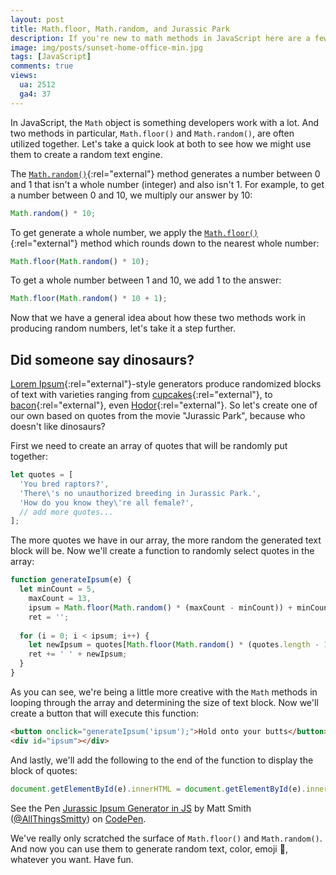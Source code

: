 ```yaml
---
layout: post
title: Math.floor, Math.random, and Jurassic Park
description: If you're new to math methods in JavaScript here are a few words about Math.floor and Math.random and a fun way to use them to build a custom text generator.
image: img/posts/sunset-home-office-min.jpg
tags: [JavaScript]
comments: true
views:
  ua: 2512
  ga4: 37
---
```


In JavaScript, the `Math` object is something developers work with a lot. And two methods in particular, `Math.floor()` and `Math.random()`, are often utilized together. Let's take a quick look at both to see how we might use them to create a random text engine.

The [`Math.random()`](https://developer.mozilla.org/en-US/docs/Web/JavaScript/Reference/Global_Objects/Math/random){:rel="external"} method generates a number between 0 and 1 that isn't a whole number (integer) and also isn't 1. For example, to get a number between 0 and 10, we multiply our answer by 10:

```javascript
Math.random() * 10;
```

To get generate a whole number, we apply the [`Math.floor()`](https://developer.mozilla.org/en-US/docs/Web/JavaScript/Reference/Global_Objects/Math/floor){:rel="external"} method which rounds down to the nearest whole number:

```javascript
Math.floor(Math.random() * 10);
```

To get a whole number between 1 and 10, we add 1 to the answer:

```javascript
Math.floor(Math.random() * 10 + 1);
```

Now that we have a general idea about how these two methods work in producing random numbers, let's take it a step further.


## Did someone say dinosaurs?

[Lorem Ipsum](https://en.wikipedia.org/wiki/Lorem_ipsum){:rel="external"}-style generators produce randomized blocks of text with varieties ranging from [cupcakes](http://cupcakeipsum.com){:rel="external"}, to [bacon](http://baconipsum.com){:rel="external"}, even [Hodor](hodoripsum.com){:rel="external"}. So let's create one of our own based on quotes from the movie "Jurassic Park", because who doesn't like dinosaurs?

First we need to create an array of quotes that will be randomly put together:

```javascript
let quotes = [
  'You bred raptors?',
  'There\'s no unauthorized breeding in Jurassic Park.',
  'How do you know they\'re all female?',
  // add more quotes...
];
```

The more quotes we have in our array, the more random the generated text block will be. Now we'll create a function to randomly select quotes in the array:

```javascript
function generateIpsum(e) {
  let minCount = 5,
    maxCount = 13,
    ipsum = Math.floor(Math.random() * (maxCount - minCount)) + minCount,
    ret = '';
  
  for (i = 0; i < ipsum; i++) {
    let newIpsum = quotes[Math.floor(Math.random() * (quotes.length - 1))];
    ret += ' ' + newIpsum;
  }
}
```

As you can see, we're being a little more creative with the `Math` methods in looping through the array and determining the size of text block. Now we'll create a button that will execute this function:

```html
<button onclick="generateIpsum('ipsum');">Hold onto your butts</button>
<div id="ipsum"></div>
```

And lastly, we'll add the following to the end of the function to display the block of quotes:

```javascript
document.getElementById(e).innerHTML = document.getElementById(e).innerHTML + '<p>' + ret.substring(0, ret.length + 1) + '</p>';
```

<div class="embed">
  <p class="codepen" data-height="450" data-slug-hash="bpmZpK" data-default-tab="result" data-user="AllThingsSmitty" data-embed-version="2" data-pen-title="Jurassic Ipsum Generator in JS" class="codepen">See the Pen <a href="http://codepen.io/AllThingsSmitty/pen/bpmZpK/">Jurassic Ipsum Generator in JS</a> by Matt Smith (<a href="http://codepen.io/AllThingsSmitty">@AllThingsSmitty</a>) on <a href="http://codepen.io">CodePen</a>.</p>
  <script async src="https://production-assets.codepen.io/assets/embed/ei.js"></script>
</div>

We've really only scratched the surface of `Math.floor()` and `Math.random()`. And now you can use them to generate random text, color, emoji 🦄, whatever you want. Have fun.
